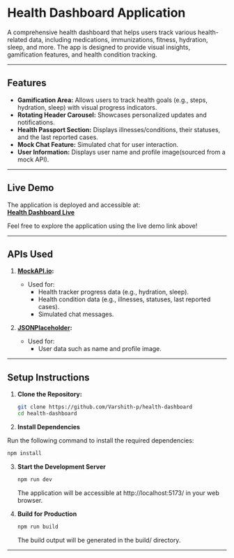 # Health Dashboard Application

A comprehensive health dashboard that helps users track various health-related data, including medications, immunizations, fitness, hydration, sleep, and more. The app is designed to provide visual insights, gamification features, and health condition tracking.

---

## Features

- **Gamification Area:** Allows users to track health goals (e.g., steps, hydration, sleep) with visual progress indicators.
- **Rotating Header Carousel:** Showcases personalized updates and notifications.
- **Health Passport Section:** Displays illnesses/conditions, their statuses, and the last reported cases.
- **Mock Chat Feature:** Simulated chat for user interaction.
- **User Information:** Displays user name and profile image(sourced from a mock API).

---

## Live Demo

The application is deployed and accessible at:  
[**Health Dashboard Live**](https://health-dashboard-varshith.vercel.app/)

Feel free to explore the application using the live demo link above!

---

## APIs Used

1. **[MockAPI.io](https://mockapi.io/):**

   - Used for:
     - Health tracker progress data (e.g., hydration, sleep).
     - Health condition data (e.g., illnesses, statuses, last reported cases).
     - Simulated chat messages.

2. **[JSONPlaceholder](https://jsonplaceholder.typicode.com/):**
   - Used for:
     - User data such as name and profile image.

---

## Setup Instructions

1. **Clone the Repository:**

   ```bash
   git clone https://github.com/Varshith-p/health-dashboard
   cd health-dashboard
   ```

2. **Install Dependencies**

Run the following command to install the required dependencies:

```bash
npm install
```

3. **Start the Development Server**

   ```bash
   npm run dev
   ```

   The application will be accessible at http://localhost:5173/ in your web browser.

4. **Build for Production**
   ```bash
   npm run build
   ```
   The build output will be generated in the build/ directory.

---
